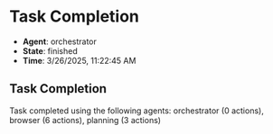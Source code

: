 # Task Completion

- **Agent**: orchestrator
- **State**: finished
- **Time**: 3/26/2025, 11:22:45 AM

## Task Completion

Task completed using the following agents: orchestrator (0 actions), browser (6 actions), planning (3 actions)

